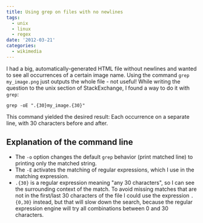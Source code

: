 ```yaml
---
title: Using grep on files with no newlines
tags:
  - unix
  - linux
  - regex
date: '2012-03-21'
categories:
  - wikimedia
---
```

I had a big, automatically-generated HTML file without newlines and
wanted to see all occurrences of a certain image name. Using the command
`grep my_image.png` just outputs the whole file - not useful! While
writing the question to the unix section of StackExchange, I found a way
to do it with `grep`:

```shell
grep -oE ".{30}my_image.{30}"
```

This command yielded the desired result: Each occurrence on a separate
line, with 30 characters before and after.

## Explanation of the command line

-   The `-o` option changes the default `grep` behavior (print matched
    line) to printing only the matched string.
-   The `-E` activates the matching of regular expressions, which I use
    in the matching expression.
-   `.{30}` is a regular expression meaning "any 30 characters", so I
    can see the surrounding context of the match. To avoid missing matches that are not in the first/last 30 characters of the file I could use the expression
    `.{0,30}` instead, but that will slow down the search, because the regular expression engine will try all combinations between 0 and 30 characters.

